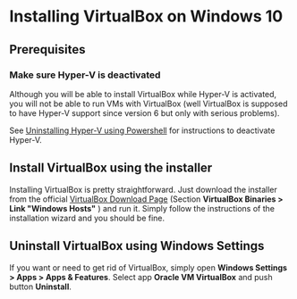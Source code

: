 # Installing VirtualBox on Windows 10

## Prerequisites

### Make sure Hyper-V is deactivated

Although you will be able to install VirtualBox while Hyper-V is activated, you will not be able to run VMs with VirtualBox (well VirtualBox is supposed to have Hyper-V support since version 6 but only with serious problems).

See [Uninstalling Hyper-V using Powershell](hyperv_install.md) for instructions to deactivate Hyper-V.

## Install VirtualBox using the installer

Installing VirtualBox is pretty straightforward. Just download the installer from the official [VirtualBox Download Page](https://www.virtualbox.org/wiki/Downloads) (Section __VirtualBox Binaries > Link "Windows Hosts"__ ) and run it. Simply follow the instructions of the installation wizard and you should be fine.

## Uninstall VirtualBox using Windows Settings

If you want or need to get rid of VirtualBox, simply open __Windows Settings > Apps > Apps & Features__. Select app __Oracle VM VirtualBox__ and push button __Uninstall__.